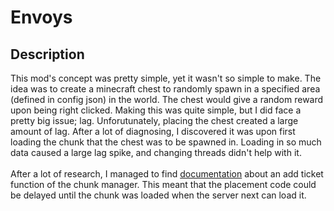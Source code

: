 # Envoys
## Description
This mod's concept was pretty simple, yet it wasn't so simple to make. The idea was to create a minecraft chest to randomly spawn in a specified area (defined in config json) in the world. The chest would give a random reward upon being right clicked. Making this was quite simple, but I did face a pretty big issue; lag. Unforutunately, placing the chest created a large amount of lag. After a lot of diagnosing, I discovered it was upon first loading the chunk that the chest was to be spawned in. Loading in so much data caused a large lag spike, and changing threads didn't help with it.
<br />
<br />
After a lot of research, I managed to find [documentation](https://maven.fabricmc.net/docs/yarn-1.16.4+build.1/net/minecraft/server/world/ServerChunkManager.html#addTicket-net.minecraft.server.world.ChunkTicketType-net.minecraft.util.math.ChunkPos-int-T-) about an add ticket function of the chunk manager. This meant that the placement code could be delayed until the chunk was loaded when the server next can load it.
